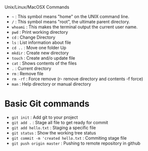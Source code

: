 Unix/Linux/MacOSX Commands
* `~` : This symbol means "home" on the UNIX command line.
* `/` : This symbol means "root", the ultimate parent directory.
* `whoami` : This makes the terminal output the current user name.
* `pwd` : Print working directory
* `cd` : Change Directory
* `ls` :  List information about file
* `cd ..` : Move one folder Up
* `mkdir` : Create new directory
* `touch` : Create and/o update file
* `cat` : Shows contents of the files
* `.` : Current drectory
* `rm` : Remove file
* `rm -rf` : Force remove (r- remove directory and contents -f force)
* `man` : Help directory or manual directory

# Basic Git commands
* `git init` : Add git to your project
* `git add .` : Stage all file to get ready for commit
* `git add hello.txt` : Staging a specific file
* `git status` : Show the working tree status
* `git commit -m 'created hello.txt` : Commiting stage file
* `git push origin master` : Pushing to remote repository in github
